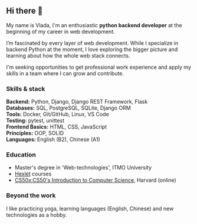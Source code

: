 ## Hi there 👋

My name is Vlada, I'm an enthusiastic **python backend developer** at the beginning of my career in web development.

I’m fascinated by every layer of web development. While I specialize in backend Python at the moment, I love exploring the bigger picture and learning about how the whole web stack connects.

I'm seeking opportunities to get professional work experience and apply my skills in a team where I can grow and contribute.
### Skills & stack
**Backend:** Python, Django, Django REST Framework, Flask  
**Databases:** SQL, PostgreSQL, SQLite, Django ORM  
**Tools:** Docker, Git/GitHub, Linux, VS Code  
**Testing:** pytest, unittest  
**Frontend Basics:** HTML, CSS, JavaScript  
**Principles:** OOP, SOLID  
**Languages:** English (B2), Chinese (A1)
### Education 
- Master's degree in 'Web-technologies', ITMO University
- [Hexlet](https://ru.hexlet.io/u/user-ddca6eaeb509f371) courses
- [CS50x:CS50's Introduction to Computer Science](https://courses.edx.org/certificates/dd1813caa78f4faca5a42614f3d527ac), Harvard (online)

### Beyond the work
I like practicing yoga, learning languages (English, Chinese) and new technologies as a hobby.
